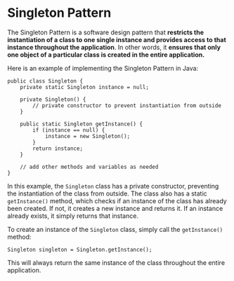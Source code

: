 # Singleton Pattern

The Singleton Pattern is a software design pattern that **restricts the instantiation of a class to one single instance and provides access to that instance throughout the application**. In other words, it **ensures that only one object of a particular class is created in the entire application.**

Here is an example of implementing the Singleton Pattern in Java:

```
public class Singleton {
    private static Singleton instance = null;

    private Singleton() {
        // private constructor to prevent instantiation from outside
    }

    public static Singleton getInstance() {
        if (instance == null) {
            instance = new Singleton();
        }
        return instance;
    }

    // add other methods and variables as needed
}

```

In this example, the `Singleton` class has a private constructor, preventing the instantiation of the class from outside. The class also has a static `getInstance()` method, which checks if an instance of the class has already been created. If not, it creates a new instance and returns it. If an instance already exists, it simply returns that instance.

To create an instance of the `Singleton` class, simply call the `getInstance()` method:

```
Singleton singleton = Singleton.getInstance();

```

This will always return the same instance of the class throughout the entire application.